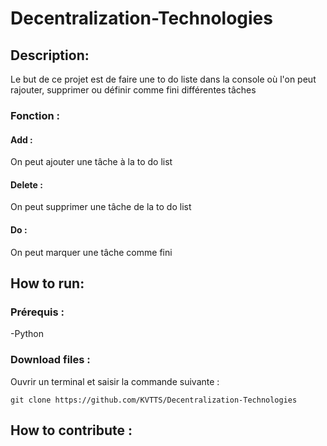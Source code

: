# Decentralization-Technologies
## Description:
Le but de ce projet est de faire une to do liste dans la console où l'on peut rajouter, supprimer ou définir comme fini différentes tâches
### Fonction : 
#### Add :
On peut ajouter une tâche à la to do list
#### Delete : 
On peut supprimer une tâche de la to do list
#### Do :
On peut marquer une tâche comme fini
## How to run:
### Prérequis : 
-Python
### Download files : 
Ouvrir un terminal et saisir la commande suivante : 
```
git clone https://github.com/KVTTS/Decentralization-Technologies
```
## How to contribute : 
